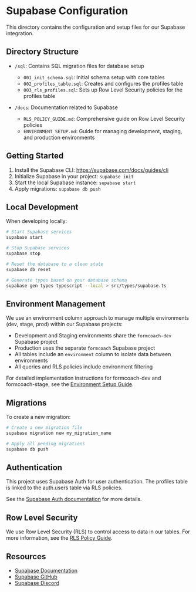 # Supabase Configuration

This directory contains the configuration and setup files for our Supabase integration.

## Directory Structure

- `/sql`: Contains SQL migration files for database setup
    - `001_init_schema.sql`: Initial schema setup with core tables
    - `002_profiles_table.sql`: Creates and configures the profiles table
    - `003_rls_profiles.sql`: Sets up Row Level Security policies for the profiles table

- `/docs`: Documentation related to Supabase
    - `RLS_POLICY_GUIDE.md`: Comprehensive guide on Row Level Security policies
  - `ENVIRONMENT_SETUP.md`: Guide for managing development, staging, and production environments

## Getting Started

1. Install the Supabase CLI: https://supabase.com/docs/guides/cli
2. Initialize Supabase in your project: `supabase init`
3. Start the local Supabase instance: `supabase start`
4. Apply migrations: `supabase db push`

## Local Development

When developing locally:

```bash
# Start Supabase services
supabase start

# Stop Supabase services
supabase stop

# Reset the database to a clean state
supabase db reset

# Generate types based on your database schema
supabase gen types typescript --local > src/types/supabase.ts
```

## Environment Management

We use an environment column approach to manage multiple environments (dev, stage, prod) within our Supabase projects:

- Development and Staging environments share the `formcoach-dev` Supabase project
- Production uses the separate `formcoach` Supabase project
- All tables include an `environment` column to isolate data between environments
- All queries and RLS policies include environment filtering

For detailed implementation instructions for formcoach-dev and formcoach-stage, see
the [Environment Setup Guide](docs/ENVIRONMENT_SETUP.md).

## Migrations

To create a new migration:

```bash
# Create a new migration file
supabase migration new my_migration_name

# Apply all pending migrations
supabase db push
```

## Authentication

This project uses Supabase Auth for user authentication. The profiles table is linked to the auth.users table via RLS
policies.

See the [Supabase Auth documentation](https://supabase.com/docs/guides/auth) for more details.

## Row Level Security

We use Row Level Security (RLS) to control access to data in our tables. For more information, see
the [RLS Policy Guide](docs/RLS_POLICY_GUIDE.md).

## Resources

- [Supabase Documentation](https://supabase.com/docs)
- [Supabase GitHub](https://github.com/supabase/supabase)
- [Supabase Discord](https://discord.supabase.com)
